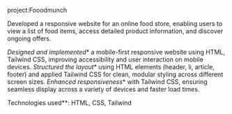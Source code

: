 project:Fooodmunch

Developed a responsive website for an online food store, enabling users to view a list of food items, access detailed product information, and discover ongoing offers.

*Designed and implemented** a mobile-first responsive website using HTML, Tailwind CSS, improving accessibility and user interaction on mobile devices.
*Structured the layout** using HTML elements (header, li, article, footer) and applied Tailwind CSS for clean, modular styling across different screen sizes.
*Enhanced responsiveness** with Tailwind CSS, ensuring seamless display across a variety of devices and faster load times.

Technologies used**: HTML, CSS, Tailwind
